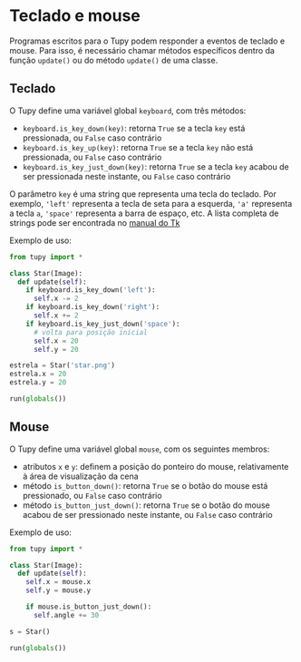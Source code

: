 # Teclado e mouse

Programas escritos para o Tupy podem responder a eventos de teclado e mouse. Para isso, é necessário chamar métodos específicos dentro da função `update()` ou do método `update()` de uma classe.

## Teclado

O Tupy define uma variável global `keyboard`, com três métodos:

- `keyboard.is_key_down(key)`: retorna `True` se a tecla `key` está pressionada, ou `False` caso contrário
- `keyboard.is_key_up(key)`: retorna `True` se a tecla `key` não está pressionada, ou `False` caso contrário
- `keyboard.is_key_just_down(key)`: retorna `True` se a tecla `key` acabou de ser pressionada neste instante, ou `False` caso contrário

O parâmetro `key` é uma string que representa uma tecla do teclado. Por exemplo, `'left'` representa a tecla de seta para a esquerda, `'a'` representa a tecla `a`, `'space'` representa a barra de espaço, etc. A lista completa de strings pode ser encontrada no [manual do Tk](https://www.tcl.tk/man/tcl8.4/TkCmd/keysyms.html)

Exemplo de uso:

```python
from tupy import *

class Star(Image):
  def update(self):
    if keyboard.is_key_down('left'):
      self.x -= 2
    if keyboard.is_key_down('right'):
      self.x += 2
    if keyboard.is_key_just_down('space'):
      # volta para posição inicial
      self.x = 20
      self.y = 20

estrela = Star('star.png')
estrela.x = 20
estrela.y = 20

run(globals())
```

## Mouse

O Tupy define uma variável global `mouse`, com os seguintes membros:

- atributos `x` e `y`: definem a posição do ponteiro do mouse, relativamente à área de visualização da cena
- método `is_button_down()`: retorna `True` se o botão do mouse está pressionado, ou `False` caso contrário
- método `is_button_just_down()`: retorna `True` se o botão do mouse acabou de ser pressionado neste instante, ou `False` caso contrário

Exemplo de uso:

```python
from tupy import *

class Star(Image):
  def update(self):
    self.x = mouse.x
    self.y = mouse.y

    if mouse.is_button_just_down():
      self.angle += 30

s = Star()

run(globals())
```